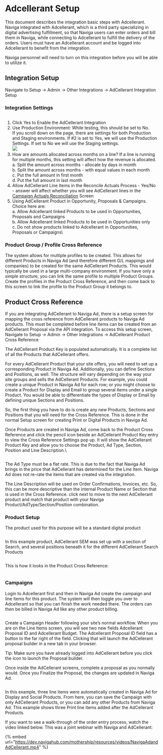 # Adcellerant Setup

This document describes the integration basic steps with Adcellerant. Naviga integrated with Adcellerant, which is a third party specializing in digital advertising fulfillment, so that Naviga users can enter orders and bill them in Naviga, while connecting to Adcellerant to fulfill the delivery of the orders. Users must have an Adcellerant account and be logged into Adcellerant to benefit from the integration.

Naviga personnel will need to turn on this integration before you will be able to utilize it.

## Integration Setup

Navigate to Setup -> Admin -> Other Integrations -> AdCellerant Integration Setup

### Integration Settings

<figure><img src="../../../../../.gitbook/assets/image (818).png" alt=""><figcaption></figcaption></figure>

1. Click Yes to Enable the AdCellerant Integration
2. Use Production Environment: While testing, this should be set to No.\
   If you scroll down on the page, there are settings for both Production and Staging environments. If #2 is set to Yes, we will use the Production Settings. If set to No we will use the Staging settings.\
   ![](<../../../../../.gitbook/assets/image (247).png>)
3. How are amounts allocated across months on a line? If a line is running for multiple months, this setting will affect how the revenue is allocated.\
   a. Split the amount across months - allocate by days in month\
   b. Split the amount across months - with equal values in each month\
   c. Put the full amount in first month\
   d. Put the full amount in last month
4. Allow AdCellerant Line Items in the Reconcile Actuals Process - Yes/No - answer will affect whether you will see AdCellerant lines in the [Campaign Actuals Reconciliation](../../../campaigns/ad-server-syncing-reconciliation.md#\_toc105408229) Screen
5. Using AdCellerant Product in Opportunity, Proposals & Campaigns. Choice here are:\
   a. Allow Adcellerant linked Products to be used in Opportunities, Proposals and Campaigns\
   b. Allow Adcellerant linked Products to be used in Opportunities only\
   c. Do not show products linked to Adcellerant in Opportunities, Proposals or Campaigns\\

### Product Group / Profile Cross Reference

The system allows for multiple profiles to be created. This allows for different Products in Naviga Ad (and therefore different G/L mappings and companies) to be created for the same AdCellerant Products. This would typically be used in a large multi-company environment. If you have only a simple structure, you can link the same profile to multiple Product Groups. Create the profiles in the Product Cross Reference, and then come back to this screen to link the profile to the Product Group it belongs to.

## Product Cross Reference <a href="#_toc78989523" id="_toc78989523"></a>

If you are integrating AdCellerant to Naviga Ad, there is a setup screen for mapping the cross reference from AdCellerant products to Naviga Ad products. This must be completed before line items can be created from an AdCellerant Proposal via the API integration. To access this setup screen, Navigate to Setup -> Admin -> Other Integrations -> AdCellerant Product Cross Reference

The AdCellerant Product Key is populated automatically. It is a complete list of all the Products that AdCellerant offers.

For every AdCellerant Product that your site offers, you will need to set up a corresponding Product in Naviga Ad. Additionally, you can define Sections and Positions, as well. The structure will vary depending on the way your site groups and sells the AdCellerant Products. For example, you could create a unique Product in Naviga Ad for each row; or you might choose to create a Product for Display and Email to group several items under a single Product. You would be able to differentiate the types of Display or Email by defining unique Sections and Positions.

So, the first thing you have to do is create any new Products, Sections and Positions that you will need for the Cross Reference. This is done in the normal Setup screen for creating Print or Digital Products in Naviga Ad.

Once Products are created in Naviga Ad, come back to the Product Cross Reference and click the pencil icon beside an AdCellerant Product Key entry to view the Cross Reference Settings pop up. It will show the AdCellerant Product Key and allow you to choose the Product, Ad Type, Section, Position and Line Description.\\

<figure><img src="../../../../../.gitbook/assets/image (904).png" alt=""><figcaption></figcaption></figure>

The Ad Type must be a flat rate. This is due to the fact that Naviga Ad brings in the price that AdCellerant has determined for the Line Item. Naviga Ad does not re-rate the items that are created via the integration.

The Line Description will be used on Order Confirmations, Invoices, etc. So, this can be more descriptive than the internal Product Name or Section that is used in the Cross Reference. click next to move to the next AdCellerant product and match that product with your Naviga Product/AdType/Section/Position combination.

### Product Setup <a href="#_toc78989525" id="_toc78989525"></a>

The product used for this purpose will be a standard digital product

<figure><img src="../../../../../.gitbook/assets/image (1333).png" alt=""><figcaption></figcaption></figure>

In this example product, AdCellerant SEM was set up with a section of Search, and several positions beneath it for the different AdCellerant Search Products

<figure><img src="../../../../../.gitbook/assets/image (1080).png" alt=""><figcaption></figcaption></figure>

This is how it looks in the Product Cross Reference:

<figure><img src="../../../../../.gitbook/assets/image (1151).png" alt=""><figcaption></figcaption></figure>

### Campaigns <a href="#_toc78989526" id="_toc78989526"></a>

Login to Adcellerant first and then in Naviga Ad create the campaign and line items for this product. The system will then toggle you over to Adcellerant so that you can finish the work needed there. The orders can then be billed in Naviga Ad like any other product billing.

<figure><img src="../../../../../.gitbook/assets/image (763).png" alt=""><figcaption></figcaption></figure>

Create a Campaign Header following your site’s normal workflow. When you are on the Line Items screen, you will see two new fields Adcellerant Proposal ID and Adcellerant Budget. The Adcellerant Proposal ID field has a button to the far right of the field. Clicking that will launch the AdCellerant proposal builder in a new tab in your browser.

Tip: Make sure you have already logged into AdCellerant before you click the icon to launch the Proposal builder.

Once inside the AdCellerant screens, complete a proposal as you normally would. Once you Finalize the Proposal, the changes are updated in Naviga Ad.

<figure><img src="../../../../../.gitbook/assets/image (204).png" alt=""><figcaption></figcaption></figure>

In this example, three line items were automatically created in Naviga Ad for Display and Social Products. From here, you can save the Campaign with only AdCellerant Products, or you can add any other Products from Naviga Ad. This example shows three Print line items added after the AdCellerant Products.

If you want to see a walk-through of the order entry process, watch the video linked below. This was a joint webinar with Naviga and AdCellerant:

{% embed url="https://dev.navigahub.com/mothership/resources/videos/NavigaAdandAdCellerant.mp4" %}
